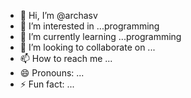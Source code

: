 - 👋 Hi, I’m @archasv
- 👀 I’m interested in ...programming
- 🌱 I’m currently learning ...programming
- 💞️ I’m looking to collaborate on ...
- 📫 How to reach me ...
- 😄 Pronouns: ...
- ⚡ Fun fact: ...

<!---
archasv2002/archasv2002 is a ✨ special ✨ repository because its `README.md` (this file) appears on your GitHub profile.
You can click the Preview link to take a look at your changes.
--->
